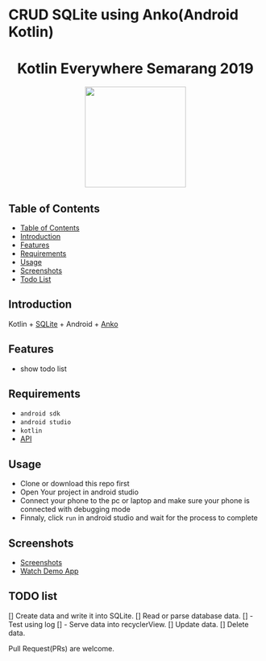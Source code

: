 # CRUD SQLite using Anko(Android Kotlin)

<h1 align="center">Kotlin Everywhere Semarang 2019</h1>
<p align="center">
<img src="https://www.themoviedb.org/assets/2/v4/logos/312x276-primary-green-74212f6247252a023be0f02a5a45794925c3689117da9d20ffe47742a665c518.png" width="200" height="200"></p>

## Table of Contents

- [Table of Contents](#Table-of-Contents)
- [Introduction](#Introduction)
- [Features](#Features)
- [Requirements](#Requirements)
- [Usage](#Usage)
- [Screenshots](#Screenshots)
- [Todo List](#Todo-List)

## Introduction

Kotlin + [SQLite](https://sqlite.org/index.html) + Android + [Anko](https://github.com/Kotlin/anko)

## Features

- show todo list

## Requirements

- `android sdk`
- `android studio`
- `kotlin`
- [API](https://developers.themoviedb.org/3)

## Usage

- Clone or download this repo first
- Open Your project in android studio 
- Connect your phone to the pc or laptop and make sure your phone is connected with debugging mode
- Finnaly, click `run` in android studio and wait for the process to complete

## Screenshots

- [Screenshots]()
- [Watch Demo App]()

## TODO list

[] Create data and write it into SQLite.
[] Read or parse database data.
[] - Test using log
[] - Serve data into recyclerView.
[] Update data.
[] Delete data.

Pull Request(PRs) are welcome.
